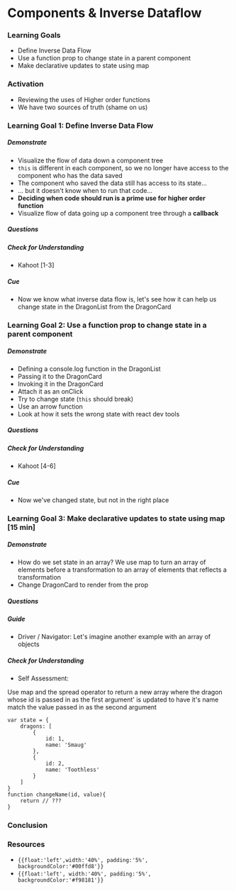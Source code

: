 # Components & Inverse Dataflow

### Learning Goals

* Define Inverse Data Flow
* Use a function prop to change state in a parent component
* Make declarative updates to state using map




### Activation

* Reviewing the uses of Higher order functions
* We have two sources of truth (shame on us)



### Learning Goal 1: Define Inverse Data Flow

##### Demonstrate

* Visualize the flow of data down a component tree
* `this` is different in each component, so we no longer have access to the component who has the data saved
* The component who saved the data still has access to its state...
* ... but it doesn't know when to run that code...
* **Deciding when code should run is a prime use for higher order function**
* Visualize flow of data going up a component tree through a **callback**

##### Questions

##### Check for Understanding

* Kahoot [1-3]

##### Cue

* Now we know what inverse data flow is, let's see how it can help us change state in the DragonList from the DragonCard



### Learning Goal 2: Use a function prop to change state in a parent component

##### Demonstrate

- Defining a console.log function in the DragonList
- Passing it to the DragonCard
- Invoking it in the DragonCard
- Attach it as an onClick
- Try to change state (`this` should break)
- Use an arrow function
- Look at how it sets the wrong state with react dev tools

##### Questions

##### Check for Understanding

- Kahoot [4-6]

##### Cue

- Now we've changed state, but not in the right place



### Learning Goal 3: Make declarative updates to state using map [15 min]

##### Demonstrate

- How do we set state in an array? We use map to turn an array of elements before a transformation to an array of elements that reflects a transformation
- Change DragonCard to render from the prop

##### Questions

##### Guide 

- Driver / Navigator: Let's imagine another example with an array of objects

##### Check for Understanding

- Self Assessment: 

Use map and the spread operator to return a new array where the dragon whose id is passed in as the first argument' is updated to have it's name match the value passed in as the second argument

```
var state = { 
	dragons: [ 
		{
            id: 1,
            name: 'Smaug'
		},
		{
            id: 2,
            name: 'Toothless'
		}
	] 
}
function changeName(id, value){
    return // ???
}
```

##### 

### Conclusion 



### Resources

- `{{float:'left',width:'40%', padding:'5%', backgroundColor:'#00ffd8'}}`
- `{{float:'left', width:'40%', padding:'5%', backgroundColor:'#f98181'}}`



